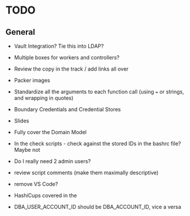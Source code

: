 # TODO

## General

- Vault Integration? Tie this into LDAP?
- Multiple boxes for workers and controllers?
- Review the copy in the track / add links all over
- Packer images
- Standardize all the arguments to each function call (using `=` or strings, and wrapping in quotes)
- Boundary Credentials and Credential Stores
- Slides
- Fully cover the Domain Model
- In the check scripts - check against the stored IDs in the bashrc file? Maybe not
- Do I really need 2 admin users?
- review script comments (make them maximally descriptive)
- remove VS Code?
- HashiCups covered in the

- DBA_USER_ACCOUNT_ID should be DBA_ACCOUNT_ID, vice a versa
